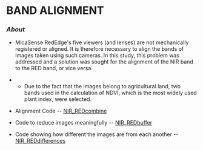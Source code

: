 # BAND ALIGNMENT

### *About*

- MicaSense RedEdge's five viewers (and lenses) are not mechanically registered or aligned. It is therefore necessary to align the bands of images taken using such cameras. In this study, this problem was addressed and a solution was sought for the alignment of the NIR band to the RED band, or vice versa.
 
-  * Due to the fact that the images belong to agricultural land, two bands used in the calculation of NDVI, which is the most widely used plant index, were selected.


- Alignment Code -- [NIR_REDcombine](https://github.com/zeynepmirayertunc/image_alignment/blob/master/NIR_REDcombine.py)
- Code to reduce images meaningfully -- [NIR_REDbuffer](https://github.com/zeynepmirayertunc/image_alignment/blob/master/NIR_REDbuffer.py)
- Code showing how different the images are from each another -- [NIR_REDdifferences](https://github.com/zeynepmirayertunc/image_alignment/blob/master/NIR_REDdifferences.py)
